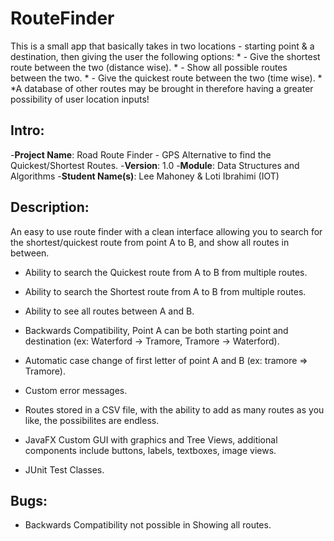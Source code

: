 # RouteFinder
This is a small app that basically takes in two locations - starting point &amp; a destination, then giving the user the following options:  * - Give the shortest route between the two (distance wise).  * - Show all possible routes between the two.  * - Give the quickest route between the two (time wise).     *   *A database of other routes may be brought in therefore having a greater possibility of user location inputs!

## Intro:
-**Project Name**: Road Route Finder - GPS Alternative to find the Quickest/Shortest Routes.
-**Version**: 1.0
-**Module**: Data Structures and Algorithms
-**Student Name(s)**: Lee Mahoney & Loti Ibrahimi (IOT)


## Description:
An easy to use route finder with a clean interface allowing you to search for the shortest/quickest route from point A to B, and show all routes in between.

* Ability to search the Quickest route from A to B from multiple routes.

* Ability to search the Shortest route from A to B from multiple routes.

* Ability to see all routes between A and B.

* Backwards Compatibility, Point A can be both starting point and destination (ex: Waterford -> Tramore, Tramore -> Waterford).

* Automatic case change of first letter of point A and B (ex: tramore => Tramore).

* Custom error messages.

* Routes stored in a CSV file, with the ability to add as many routes as you like, the possibilites are endless.

* JavaFX Custom GUI with graphics and Tree Views, additional components include buttons, labels, textboxes, image views.

* JUnit Test Classes.

## Bugs:
* Backwards Compatibility not possible in Showing all routes.
